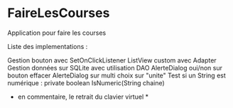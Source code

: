 # FaireLesCourses
Application pour faire les courses

Liste des implementations :


Gestion bouton avec SetOnClickListener
ListView custom avec Adapter
Gestion données sur SQLite avec utilisation DAO
AlerteDialog oui/non sur bouton effacer
AlerteDialog sur multi choix sur "unite"
Test si un String est numérique : private boolean IsNumeric(String chaine)
* en commentaire, le retrait du clavier virtuel *

